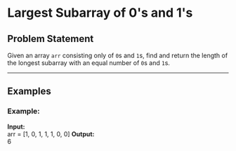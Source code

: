 # Largest Subarray of 0's and 1's

## Problem Statement
Given an array `arr` consisting only of `0`s and `1`s, find and return the length of the longest subarray with an equal number of `0`s and `1`s.

---

## Examples

### Example:
**Input:**  
arr = [1, 0, 1, 1, 1, 0, 0]
**Output:**  
6